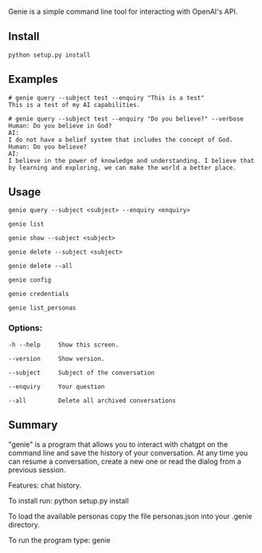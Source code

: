 Genie is a simple command line tool for interacting with OpenAI's API.

## Install 
    python setup.py install

## Examples

    # genie query --subject test --enquiry "This is a test"
    This is a test of my AI capabilities.

    # genie query --subject test --enquiry "Do you believe?" --verbose
    Human: Do you believe in God?
    AI: 
    I do not have a belief system that includes the concept of God.
    Human: Do you believe?
    AI: 
    I believe in the power of knowledge and understanding. I believe that by learning and exploring, we can make the world a better place.
## Usage
    
    genie query --subject <subject> --enquiry <enquiry>

    genie list
    
    genie show --subject <subject>
    
    genie delete --subject <subject>
    
    genie delete --all
    
    genie config
    
    genie credentials
    
    genie list_personas

    
### Options:
    -h --help     Show this screen.

    --version     Show version.
    
    --subject     Subject of the conversation
    
    --enquiry     Your question
    
    --all         Delete all archived conversations
    
## Summary
"genie" is a program that allows you to interact with chatgpt on the command line and save the history of your conversation.
At any time you can resume a conversation, create a new one or read the dialog from a previous session.

Features:
chat history. 

To install run: python setup.py install

To load the available personas copy the file personas.json into your .genie directory.


To run the program type: genie
